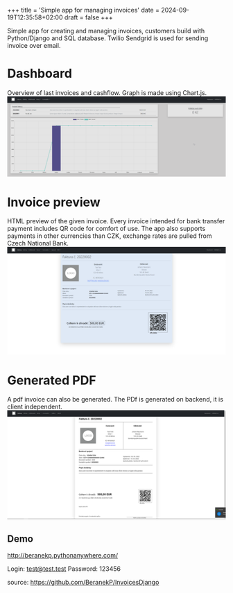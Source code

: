 +++
title = 'Simple app for managing invoices'
date = 2024-09-19T12:35:58+02:00
draft = false
+++


Simple app for creating and managing invoices, customers build with Python/Django and SQL database. 
Twilio Sendgrid is used for sending invoice over email.

# Dashboard
Overview of last invoices and cashflow. Graph is made using Chart.js.
![Dashboard](./invoices-dash.png "Application dashboard")
# Invoice preview
HTML preview of the given invoice. Every invoice intended for bank transfer payment includes QR code for comfort of use.
The app also supports payments in other currencies than CZK, exchange rates are pulled from Czech National Bank.
![Preview](./invoices-preview.png "Invoice preview")
# Generated PDF
A pdf invoice can also be generated. The PDf is generated on backend, it is client independent.
![PDF](./invoices-pdf.png "Generated PDF")

## Demo 
http://beranekp.pythonanywhere.com/

Login: test@test.test
Password: 123456

source: https://github.com/BeranekP/InvoicesDjango

